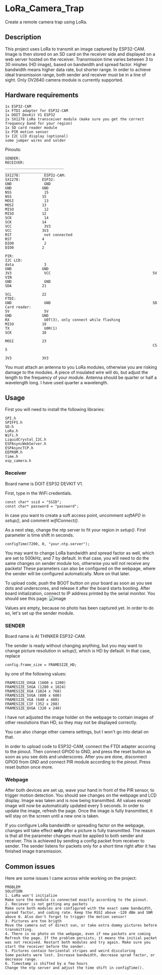 # LoRa_Camera_Trap
Create a remote camera trap using LoRa.
## Description
This project uses LoRa to transmit an image captured by ESP32-CAM. Image is then stored on an SD card on the receiver side and displayed on a web server hosted on the receiver. Transmission time varies between 3 to 30 minutes (HD image), based on bandwidth and spread factor. Higher bandwidth means higher data rate, but shorter range. In order to achieve ideal transmission range, both sender and receiver must be in a line of sight. Only OV2640 camera module is currently supported.
## Hardware requirements
```
1x ESP32-CAM
1x FTDI adapter for ESP32-CAM
1x DOIT DevKit V1 ESP32
2x SX1278 LoRa transceiver module (make sure you get the correct frequency band for your region)
1x SD card reader module
1x PIR motion sensor
1x I2C LCD display (optional)
some jumper wires and solder 
```
Pinouts:
```
SENDER:                                                             RECEIVER:
___________________________                                         ______________________
SX1278:           ESP32-CAM:                                        SX1278:          ESP32:
GND               GND                                               GND              GND
NSS               15                                                NSS              15
MOSI              13                                                MOSI             13
MISO              12                                                MISO             12
SCK               14                                                SCK              14
VCC               3V3                                               VCC              3V3
RST               not connected                                     RST              4
DIO0              2                                                 DIO0             2

PIR:                                                                I2C LCD:
data              3                                                 GND              GND
3V3               VCC                                               5V               VIN
GND               GND                                               SDA              21
                                                                    SCL              22
FTDI:                                                                    
GND               GND                                               SD Card reader:
5V                5V                                                GND              GND
RX                U0T(3), only connect while flashing               MISO             19
TX                U0R(1)                                            SCK              18
                                                                    MOSI             23
                                                                    CS               5
                                                                    3V3              3V3
```                                                               
You must attach an antenna to you LoRa modules, otherwise you are risking damage to the modules. A piece of insulated wire will do, but adjust the length to the frequency of your module. Antenna should be quarter or half a wavelength long. I have used quarter a wavelength.
## Usage
First you will need to install the following libraries:
```
SPI.h 
SPIFFS.h 
SD.h 
LoRa.h 
WiFi.h 
LiquidCrystal_I2C.h 
ESPAsyncWebServer.h 
ESPAsyncTCP.h 
EEPROM.h 
time.h 
esp_camera.h
```
### Receiver
Board name is DOIT ESP32 DEVKIT V1.

First, type in the WiFi credentials. 
```     
const char* ssid = "SSID";
const char* password = "password";
```     
In case you want to create a soft access point, uncomment *softAP()* in *setup()*, and comment *wifiConnect()*.

As a next step, change the ntp server to fit your region in *setup()*. First parameter is time shift in seconds.
```  
configTime(7200, 0, "your.ntp.server");
```  
You may want to change LoRa bandwidth and spread factor as well, which are set to 500kHz, and 7 by default. In that case, you will need to do the same changes on sender module too, otherwise you will not receive any packets! These parameters can also be configured on the webpage, where the sender will be configured automatically. More on that later. 

To upload code, push the BOOT button on your board as soon as you see dots and underscores, and release it after the board starts booting. After board initialization, connect to IP address printed by the serial monitor. You should see this page:
![image](https://user-images.githubusercontent.com/92330911/174888630-2c678a90-a134-433b-b4fb-0a8b3a27c649.png)

Values are empty, because no photo has been captured yet. In order to do so, let's set up the sender module.
### SENDER
Board name is AI THINKER ESP32-CAM. 

The sender is ready without changing anything, but you may want to change picture resolution in *setup()*, which is HD by default. In that case, replace
```
config.frame_size = FRAMESIZE_HD; 
```
by one of the following values:
```
FRAMESIZE_UXGA (1600 x 1200)
FRAMESIZE_SXGA (1280 x 1024)
FRAMESIZE_XGA (1024 x 768)
FRAMESIZE_SVGA (800 x 600)
FRAMESIZE_VGA (640 x 480)
FRAMESIZE_CIF (352 x 288)
FRAMESIZE_QVGA (320 x 240)
```  
I have not adjusted the image holder on the webpage to contain images of other resolutions than HD, so they may not be displayed correctly.

You can also change other camera settings, but I won't go into detail on that. 

In order to upload code to ESP32-CAM, connect the FTDI adapter accoring to the pinout. Then connect GPIO0 to GND, and press the reset button as soon as you see dots and underscores.
After you are done, disconnect GPIO0 from GND and connect PIR module according to the pinout. Press reset button once more. 

### Webpage
After both devices are set up, wave your hand in front of the PIR sensor, to trigger motion detection. You should see changes on the webpage and LCD display. Image was taken and is now being transmitted. All values except image will now be automatically updated every 5 seconds. In order to update the image, refresh the page. Once the image is fully transmitted, it will stay on the screen until a new one is taken. 

If you configure LoRa bandwidth or spreading factor on the webpage, changes will take effect **only** after a picture is fully transmitted. The reason is that all the parameter changes must be applied to both sender and receiver. This is achieved by sending a config packet from receiver to sender. The sender listens for packets only for a short time right after it has finished image transmission.

## Common issues
Here are some issues I came across while working on the project:
```
PROBLEM                                                               SOLUTION
1. LoRa won't initialize                                              Make sure the module is connected exactly according to the pinout.
2. Reciever is not getting any packets                                Make sure both modules are configured with the exact same bandwidth, spread factor, and coding rate. Keep the RSSI above -120 dBm and SNR above 0. Also don't forget to trigger the motion sensor!
3. Pictures are too brigth                                            Move the camera out of direct sun, or take extra dummy pictures before transmitting.
4. There is no photo on the webpage, even if new packets are coming   Refresh the page. If the problem persists, it means the initial packet was not received. Restart both modules and try again. Make sure you start the receiver before the sender.
5. Pictures contain horizontal stripes and weird discoloring          Some packets were lost. Increase bandwidth, decrease sprad factor, or decrease range. 
6. Timestamp is shifted by a few hours                                Change the ntp server and adjust the time shift in configTime().
```
